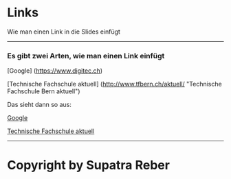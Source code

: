 # Links

Wie man einen Link in die Slides einfügt

---

### Es gibt zwei Arten, wie man einen Link einfügt

[Google] (https://www.digitec.ch)

[Technische Fachschule aktuell] (http://www.tfbern.ch/aktuell/ "Technische Fachschule Bern aktuell")

Das sieht dann so aus:

[Google](https://www.digitec.ch)

[Technische Fachschule aktuell](http://www.tfbern.ch/aktuell/ "Technische Fachschule Bern aktuell")


---
# Copyright by Supatra Reber
